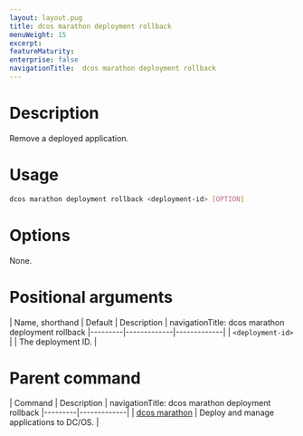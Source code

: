 ```yaml
---
layout: layout.pug
title: dcos marathon deployment rollback
menuWeight: 15
excerpt:
featureMaturity:
enterprise: false
navigationTitle:  dcos marathon deployment rollback
---
```


<!-- This source repo for this topic is https://github.com/dcos/dcos-docs -->


# Description
Remove a deployed application.

# Usage

```bash
dcos marathon deployment rollback <deployment-id> [OPTION]
```

# Options

None.

# Positional arguments

| Name, shorthand | Default | Description |
navigationTitle:  dcos marathon deployment rollback
|---------|-------------|-------------|
| `<deployment-id>`   |             |  The deployment ID. |

# Parent command

| Command | Description |
navigationTitle:  dcos marathon deployment rollback
|---------|-------------|
| [dcos marathon](/docs/1.9/cli/command-reference/dcos-marathon/) | Deploy and manage applications to DC/OS. |

<!-- # Examples -->
